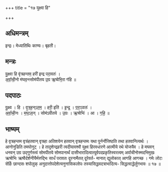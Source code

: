 +++
title = "१७ युक्ष्वा हि"

+++
## अधिमन्त्रम्
इन्द्रः। मेध्यातिथिः काण्वः। बृहती।

## मन्त्रः
यु॒क्ष्वा हि वृ॑त्रहन्तम॒ हरी॑ इन्द्र परा॒वतः॑ ।  
अ॒र्वा॒ची॒नो म॑घव॒न्त्सोम॑पीतय उ॒ग्र ऋ॒ष्वेभि॒रा ग॑हि ॥

## पदपाठः
यु॒क्ष्व । हि । वृ॒त्र॒ह॒न्ऽत॒म॒ । हरी॒ इति॑ । इ॒न्द्र॒ । प॒रा॒ऽवतः॑ ।  
अ॒र्वा॒ची॒नः । म॒घ॒ऽव॒न् । सोम॑ऽपीतये । उ॒ग्रः । ऋ॒ष्वेभिः॑ । आ । ग॒हि॒ ॥

## भाष्यम्
हे वृत्रहन्तम वृत्रंहतवान् वृत्रहा अतिशयेन हतवान् वृत्रहन्तमः यथा पुर्नर्नोत्तिष्ठति तथा हतवानित्यर्थः । आनोनुडिति तमपोनुट् । हे तादृशेन्द्रहरी त्वदीयावश्वौ युक्ष्व हिरवधारणे आत्मीये रथे योजयैव । हे मघवन् धनवन् उग्र उद्गूर्णस्त्वं सोमपीतये सोमपानार्थं दासीभारादित्वात्पूर्वपदप्रकृतिस्वरत्वम् अर्वाचीनोस्मदभिमुखः ऋष्वेभिः ऋष्वैर्दर्शनीयैर्मरुद्भिः सार्धं परावतः दूरनामैतत् दूरेवर्त- मानात् द्युलोकात् आगहि आगच्छ । गमेः लोटः सेर्हिः छान्दसः शपोलुक् अनुदात्तोपदेशेत्यनुनासिकलोपः तस्यासिद्धवदत्राभादित्य- सिद्धत्वाद्धेर्लुगभावः ॥ १७ ॥